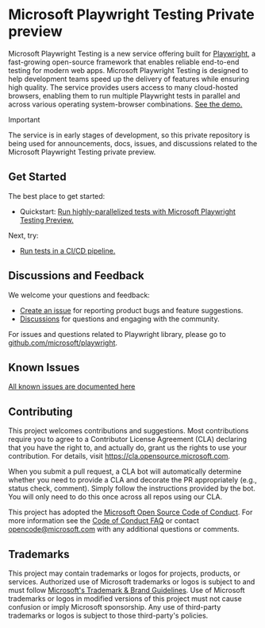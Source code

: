 # Microsoft Playwright Testing Private preview

Microsoft Playwright Testing is a new service offering built for [Playwright](https://playwright.dev), a fast-growing open-source framework that enables reliable end-to-end testing for modern web apps. Microsoft Playwright Testing is designed to help development teams speed up the delivery of features while ensuring high quality. The service provides users access to many cloud-hosted browsers, enabling them to run multiple Playwright tests in parallel and across various operating system-browser combinations. [See the demo.](https://1drv.ms/v/s!AnC03V99SiLFkGT9LnBxmGWzU8lt?e=SLZc19)

> [!IMPORTANT]
> The service is in early stages of development, so this private repository is being used for announcements, docs, issues, and discussions related to the Microsoft Playwright Testing private preview.

## Get Started

The best place to get started:

* Quickstart: [Run highly-parallelized tests with Microsoft Playwright Testing Preview.](./docs/quickstart.md)

Next, try:

* [Run tests in a CI/CD pipeline.](./docs/cicd.md)
<!-- * [Test privately hosted endpoints.](./docs/how-to-test-private-endpoints.md) -->

## Discussions and Feedback

We welcome your questions and feedback:

- [Create an issue](https://aka.ms/mpt/feedback) for reporting product bugs and feature suggestions.
- [Discussions](https://aka.ms/mpt/discussions) for questions and engaging with the community.

For issues and questions related to Playwright library, please go to [github.com/microsoft/playwright](https://github.com/microsoft/playwright).

## Known Issues

[All known issues are documented here](./docs/known-issues.md)

## Contributing

This project welcomes contributions and suggestions. Most contributions require you to agree to a
Contributor License Agreement (CLA) declaring that you have the right to, and actually do, grant us
the rights to use your contribution. For details, visit https://cla.opensource.microsoft.com.

When you submit a pull request, a CLA bot will automatically determine whether you need to provide
a CLA and decorate the PR appropriately (e.g., status check, comment). Simply follow the instructions
provided by the bot. You will only need to do this once across all repos using our CLA.

This project has adopted the [Microsoft Open Source Code of Conduct](https://opensource.microsoft.com/codeofconduct/).
For more information see the [Code of Conduct FAQ](https://opensource.microsoft.com/codeofconduct/faq/) or
contact [opencode@microsoft.com](mailto:opencode@microsoft.com) with any additional questions or comments.

## Trademarks

This project may contain trademarks or logos for projects, products, or services. Authorized use of Microsoft
trademarks or logos is subject to and must follow
[Microsoft's Trademark & Brand Guidelines](https://www.microsoft.com/en-us/legal/intellectualproperty/trademarks/usage/general).
Use of Microsoft trademarks or logos in modified versions of this project must not cause confusion or imply Microsoft sponsorship.
Any use of third-party trademarks or logos is subject to those third-party's policies.
